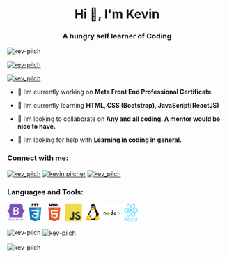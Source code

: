 <h1 align="center">Hi 👋, I'm Kevin</h1>
<h3 align="center">A hungry self learner of Coding</h3>

<p align="left"> <img src="https://komarev.com/ghpvc/?username=kev-pilch&label=Profile%20views&color=0e75b6&style=flat" alt="kev-pilch" /> </p>

<p align="left"> <a href="https://github.com/ryo-ma/github-profile-trophy"><img src="https://github-profile-trophy.vercel.app/?username=kev-pilch" alt="kev-pilch" /></a> </p>

<p align="left"> <a href="https://twitter.com/kev_pilch" target="blank"><img src="https://img.shields.io/twitter/follow/kev_pilch?logo=twitter&style=for-the-badge" alt="kev_pilch" /></a> </p>

- 🔭 I’m currently working on **Meta Front End Professional Certificate**

- 🌱 I’m currently learning **HTML, CSS (Bootstrap), JavaScript(ReactJS)**

- 👯 I’m looking to collaborate on **Any and all coding. A mentor would be nice to have.**

- 🤝 I’m looking for help with **Learning in coding in general.**

<h3 align="left">Connect with me:</h3>
<p align="left">
<a href="https://twitter.com/kev_pilch" target="blank"><img align="center" src="https://raw.githubusercontent.com/rahuldkjain/github-profile-readme-generator/master/src/images/icons/Social/twitter.svg" alt="kev_pilch" height="30" width="40" /></a>
<a href="https://linkedin.com/in/kevin pilcher" target="blank"><img align="center" src="https://raw.githubusercontent.com/rahuldkjain/github-profile-readme-generator/master/src/images/icons/Social/linked-in-alt.svg" alt="kevin pilcher" height="30" width="40" /></a>
<a href="https://stackoverflow.com/users/kev_pilch" target="blank"><img align="center" src="https://raw.githubusercontent.com/rahuldkjain/github-profile-readme-generator/master/src/images/icons/Social/stack-overflow.svg" alt="kev_pilch" height="30" width="40" /></a>
</p>

<h3 align="left">Languages and Tools:</h3>
<p align="left"> <a href="https://getbootstrap.com" target="_blank" rel="noreferrer"> <img src="https://raw.githubusercontent.com/devicons/devicon/master/icons/bootstrap/bootstrap-plain-wordmark.svg" alt="bootstrap" width="40" height="40"/> </a> <a href="https://www.w3schools.com/css/" target="_blank" rel="noreferrer"> <img src="https://raw.githubusercontent.com/devicons/devicon/master/icons/css3/css3-original-wordmark.svg" alt="css3" width="40" height="40"/> </a> <a href="https://www.w3.org/html/" target="_blank" rel="noreferrer"> <img src="https://raw.githubusercontent.com/devicons/devicon/master/icons/html5/html5-original-wordmark.svg" alt="html5" width="40" height="40"/> </a> <a href="https://developer.mozilla.org/en-US/docs/Web/JavaScript" target="_blank" rel="noreferrer"> <img src="https://raw.githubusercontent.com/devicons/devicon/master/icons/javascript/javascript-original.svg" alt="javascript" width="40" height="40"/> </a> <a href="https://www.linux.org/" target="_blank" rel="noreferrer"> <img src="https://raw.githubusercontent.com/devicons/devicon/master/icons/linux/linux-original.svg" alt="linux" width="40" height="40"/> </a> <a href="https://nodejs.org" target="_blank" rel="noreferrer"> <img src="https://raw.githubusercontent.com/devicons/devicon/master/icons/nodejs/nodejs-original-wordmark.svg" alt="nodejs" width="40" height="40"/> </a> <a href="https://reactjs.org/" target="_blank" rel="noreferrer"> <img src="https://raw.githubusercontent.com/devicons/devicon/master/icons/react/react-original-wordmark.svg" alt="react" width="40" height="40"/> </a> </p>

<p><img align="left" src="https://github-readme-stats.vercel.app/api/top-langs?username=kev-pilch&show_icons=true&locale=en&layout=compact" alt="kev-pilch" /></p>

<p>&nbsp;<img align="center" src="https://github-readme-stats.vercel.app/api?username=kev-pilch&show_icons=true&locale=en" alt="kev-pilch" /></p>

<p><img align="center" src="https://github-readme-streak-stats.herokuapp.com/?user=kev-pilch&" alt="kev-pilch" /></p>
